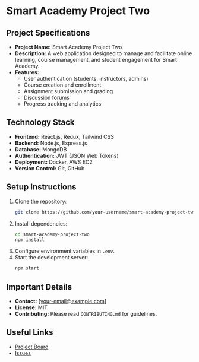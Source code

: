 # Smart Academy Project Two

## Project Specifications

- **Project Name:** Smart Academy Project Two
- **Description:** A web application designed to manage and facilitate online learning, course management, and student engagement for Smart Academy.
- **Features:**
    - User authentication (students, instructors, admins)
    - Course creation and enrollment
    - Assignment submission and grading
    - Discussion forums
    - Progress tracking and analytics

## Technology Stack

- **Frontend:** React.js, Redux, Tailwind CSS
- **Backend:** Node.js, Express.js
- **Database:** MongoDB
- **Authentication:** JWT (JSON Web Tokens)
- **Deployment:** Docker, AWS EC2
- **Version Control:** Git, GitHub

## Setup Instructions

1. Clone the repository:
     ```bash
     git clone https://github.com/your-username/smart-academy-project-two.git
     ```
2. Install dependencies:
     ```bash
     cd smart-academy-project-two
     npm install
     ```
3. Configure environment variables in `.env`.
4. Start the development server:
     ```bash
     npm start
     ```

## Important Details

- **Contact:** [your-email@example.com]
- **License:** MIT
- **Contributing:** Please read `CONTRIBUTING.md` for guidelines.

## Useful Links

- [Project Board](https://github.com/your-username/smart-academy-project-two/projects)
- [Issues](https://github.com/your-username/smart-academy-project-two/issues)
